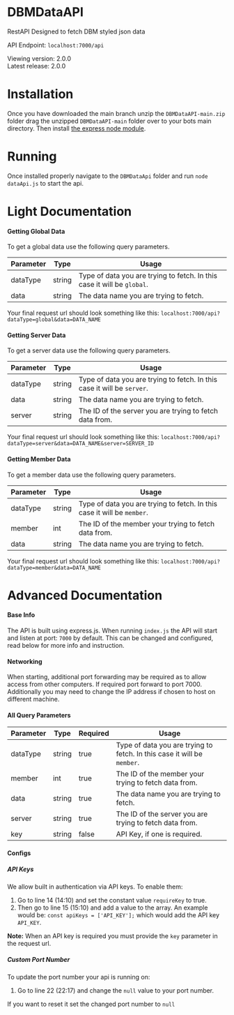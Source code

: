 # DBMDataAPI
RestAPI Designed to fetch DBM styled json data

API Endpoint: `localhost:7000/api`

Viewing version: 2.0.0
<br>
Latest release: 2.0.0

# Installation

Once you have downloaded the main branch unzip the `DBMDataAPI-main.zip` folder drag the unzipped `DBMDataAPI-main` folder over to your bots main directory. Then install [the express node module](https://www.npmjs.com/package/express).

# Running

Once installed properly navigate to the `DBMDataApi` folder and run `node dataApi.js` to start the api.

# Light Documentation

#### Getting Global Data ####

To get a global data use the following query parameters.

Parameter | Type | Usage
--------- | ---- | -----
dataType | string | Type of data you are trying to fetch. In this case it will be `global`.
data | string | The data name you are trying to fetch.

Your final request url should look something like this: `localhost:7000/api?dataType=global&data=DATA_NAME`

#### Getting Server Data ####

To get a server data use the following query parameters.

Parameter | Type | Usage
--------- | ---- | -----
dataType | string | Type of data you are trying to fetch. In this case it will be `server`.
data | string | The data name you are trying to fetch.
server | string | The ID of the server you are trying to fetch data from.

Your final request url should look something like this: `localhost:7000/api?dataType=server&data=DATA_NAME&server=SERVER_ID`

#### Getting Member Data ####

To get a member data use the following query parameters.

Parameter | Type | Usage
--------- | ---- | -----
dataType | string | Type of data you are trying to fetch. In this case it will be `member`.
member | int | The ID of the member your trying to fetch data from.
data | string | The data name you are trying to fetch.

Your final request url should look something like this: `localhost:7000/api?dataType=member&data=DATA_NAME`

# Advanced Documentation

#### Base Info ####

The API is built using express.js.
When running `index.js` the API will start and listen at port: `7000` by default. This can be changed and configured, read below for more info and instruction.

#### Networking ####

When starting, additional port forwarding may be required as to allow access from other computers. If required port forward to port 7000. Additionally you may need to change the IP address if chosen to host on different machine.

#### All Query Parameters ####

Parameter | Type | Required | Usage
--------- | ---- | -------- | -----
dataType | string | true | Type of data you are trying to fetch. In this case it will be `member`.
member | int | true | The ID of the member your trying to fetch data from.
data | string | true | The data name you are trying to fetch.
server | string | true | The ID of the server you are trying to fetch data from.
key | string | false | API Key, if one is required.

#### Configs ####

##### API Keys #####
We allow built in authentication via API keys. To enable them:

1. Go to line 14 (14:10) and set the constant value `requireKey` to true.
2. Then go to line 15 (15:10) and add a value to the array. An example would be: `const apiKeys = ['API_KEY'];` which would add the API key `API_KEY`.

**Note:** When an API key is required you must provide the `key` parameter in the request url.

##### Custom Port Number #####
To update the port number your api is running on:
1. Go to line 22 (22:17) and change the `null` value to your port number.

If you want to reset it set the changed port number to `null`
